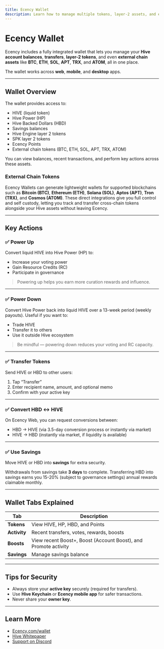 ```yaml
---
title: Ecency Wallet
description: Learn how to manage multiple tokens, layer-2 assets, and external chain tokens (BTC, ETH, SOL, APT, TRX, ATOM) with full self-custody using Ecency's wallet features.
---
```


# Ecency Wallet

Ecency includes a fully integrated wallet that lets you manage your **Hive account balances**, **transfers**, **layer-2 tokens**, and even **external chain assets** like **BTC**, **ETH**, **SOL**, **APT**, **TRX**, and **ATOM**, all in one place.

The wallet works across **web**, **mobile**, and **desktop** apps.

---

## Wallet Overview

The wallet provides access to:

- HIVE (liquid token)
- Hive Power (HP)
- Hive Backed Dollars (HBD)
- Savings balances
- Hive Engine layer 2 tokens
- SPK layer 2 tokens
- Ecency Points
- External chain tokens (BTC, ETH, SOL, APT, TRX, ATOM)

You can view balances, recent transactions, and perform key actions across these assets.

### External Chain Tokens

Ecency Wallets can generate lightweight wallets for supported blockchains such as **Bitcoin (BTC)**, **Ethereum (ETH)**, **Solana (SOL)**, **Aptos (APT)**, **Tron (TRX)**, and **Cosmos (ATOM)**. These direct integrations give you full control and self custody, letting you track and transfer cross-chain tokens alongside your Hive assets without leaving Ecency.

---

## Key Actions

### ✅ Power Up

Convert liquid HIVE into Hive Power (HP) to:

- Increase your voting power
- Gain Resource Credits (RC)
- Participate in governance

> Powering up helps you earn more curation rewards and influence.

---

### ✅ Power Down

Convert Hive Power back into liquid HIVE over a 13-week period (weekly payouts). Useful if you want to:

- Trade HIVE
- Transfer it to others
- Use it outside Hive ecosystem

> Be mindful — powering down reduces your voting and RC capacity.

---

### ✅ Transfer Tokens

Send HIVE or HBD to other users:

1. Tap “Transfer”
2. Enter recipient name, amount, and optional memo
3. Confirm with your active key

---

### ✅ Convert HBD ↔ HIVE

On Ecency Web, you can request conversions between:

- HBD → HIVE (via 3.5-day conversion process or instantly via market)
- HIVE → HBD (instantly via market, if liquidity is available)

---

### ✅ Use Savings

Move HIVE or HBD into **savings** for extra security.

Withdrawals from savings take **3 days** to complete. 
Transferring HBD into savings earns you 15-20% (subject to governance settings) annual rewards claimable monthly.

---

## Wallet Tabs Explained

| Tab        | Description                                      |
|------------|--------------------------------------------------|
| **Tokens** | View HIVE, HP, HBD, and Points                   |
| **Activity** | Recent transfers, votes, rewards, boosts       |
| **Boosts** | View recent Boost+, Boost (Account Boost), and Promote activity |
| **Savings** | Manage savings balance                          |

---

## Tips for Security

- Always store your **active key** securely (required for transfers).
- Use **Hive Keychain** or **Ecency mobile app** for safer transactions.
- Never share your **owner key**.

---

## Learn More

- [Ecency.com/wallet](https://ecency.com/wallet)
- [Hive Whitepaper](https://hive.io/whitepaper.pdf)
- [Support on Discord](https://discord.me/ecency)
